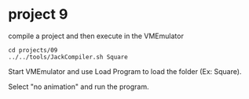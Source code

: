 # project 9 

compile a project and then execute in the VMEmulator

```
cd projects/09
../../tools/JackCompiler.sh Square
```

Start VMEmulator and use Load Program to load the folder (Ex: Square).

Select "no animation" and run the program. 

